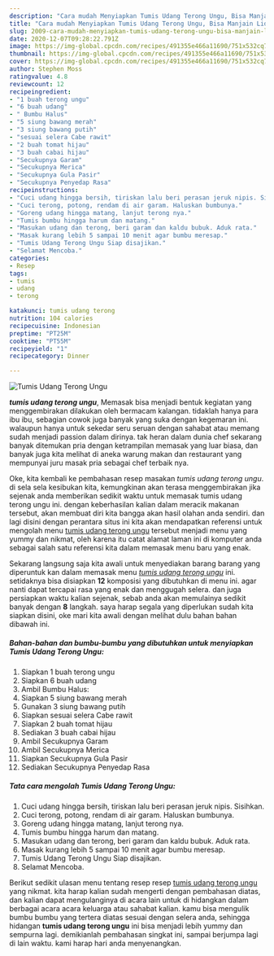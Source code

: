 ```yaml
---
description: "Cara mudah Menyiapkan Tumis Udang Terong Ungu, Bisa Manjain Lidah"
title: "Cara mudah Menyiapkan Tumis Udang Terong Ungu, Bisa Manjain Lidah"
slug: 2009-cara-mudah-menyiapkan-tumis-udang-terong-ungu-bisa-manjain-lidah
date: 2020-12-07T09:28:22.791Z
image: https://img-global.cpcdn.com/recipes/491355e466a11690/751x532cq70/tumis-udang-terong-ungu-foto-resep-utama.jpg
thumbnail: https://img-global.cpcdn.com/recipes/491355e466a11690/751x532cq70/tumis-udang-terong-ungu-foto-resep-utama.jpg
cover: https://img-global.cpcdn.com/recipes/491355e466a11690/751x532cq70/tumis-udang-terong-ungu-foto-resep-utama.jpg
author: Stephen Moss
ratingvalue: 4.8
reviewcount: 12
recipeingredient:
- "1 buah terong ungu"
- "6 buah udang"
- " Bumbu Halus"
- "5 siung bawang merah"
- "3 siung bawang putih"
- "sesuai selera Cabe rawit"
- "2 buah tomat hijau"
- "3 buah cabai hijau"
- "Secukupnya Garam"
- "Secukupnya Merica"
- "Secukupnya Gula Pasir"
- "Secukupnya Penyedap Rasa"
recipeinstructions:
- "Cuci udang hingga bersih, tiriskan lalu beri perasan jeruk nipis. Sisihkan."
- "Cuci terong, potong, rendam di air garam. Haluskan bumbunya."
- "Goreng udang hingga matang, lanjut terong nya."
- "Tumis bumbu hingga harum dan matang."
- "Masukan udang dan terong, beri garam dan kaldu bubuk. Aduk rata."
- "Masak kurang lebih 5 sampai 10 menit agar bumbu meresap."
- "Tumis Udang Terong Ungu Siap disajikan."
- "Selamat Mencoba."
categories:
- Resep
tags:
- tumis
- udang
- terong

katakunci: tumis udang terong 
nutrition: 104 calories
recipecuisine: Indonesian
preptime: "PT25M"
cooktime: "PT55M"
recipeyield: "1"
recipecategory: Dinner

---
```



![Tumis Udang Terong Ungu](https://img-global.cpcdn.com/recipes/491355e466a11690/751x532cq70/tumis-udang-terong-ungu-foto-resep-utama.jpg)

<b><i>tumis udang terong ungu</i></b>, Memasak bisa menjadi bentuk kegiatan yang menggembirakan dilakukan oleh bermacam kalangan. tidaklah hanya para ibu ibu, sebagian cowok juga banyak yang suka dengan kegemaran ini. walaupun hanya untuk sekedar seru seruan dengan sahabat atau memang sudah menjadi passion dalam dirinya. tak heran dalam dunia chef sekarang banyak ditemukan pria dengan ketrampilan memasak yang luar biasa, dan banyak juga kita melihat di aneka warung makan dan restaurant yang mempunyai juru masak pria sebagai chef terbaik nya.

Oke, kita kembali ke pembahasan resep masakan <i>tumis udang terong ungu</i>. di sela sela kesibukan kita, kemungkinan akan terasa menggembirakan jika sejenak anda memberikan sedikit waktu untuk memasak tumis udang terong ungu ini. dengan keberhasilan kalian dalam meracik makanan tersebut, akan membuat diri kita bangga akan hasil olahan anda sendiri. dan lagi disini dengan perantara situs ini kita akan mendapatkan referensi untuk mengolah menu <u>tumis udang terong ungu</u> tersebut menjadi menu yang yummy dan nikmat, oleh karena itu catat alamat laman ini di komputer anda sebagai salah satu referensi kita dalam memasak menu baru yang enak.




Sekarang langsung saja kita awali untuk menyediakan barang barang yang diperuntuk kan dalam memasak menu <u><i>tumis udang terong ungu</i></u> ini. setidaknya bisa disiapkan <b>12</b> komposisi yang dibutuhkan di menu ini. agar nanti dapat tercapai rasa yang enak dan menggugah selera. dan juga persiapkan waktu kalian sejenak, sebab anda akan memulainya sedikit banyak dengan <b>8</b> langkah. saya harap segala yang diperlukan sudah kita siapkan disini, oke mari kita awali dengan melihat dulu bahan bahan dibawah ini.

<!--inarticleads1-->

##### Bahan-bahan dan bumbu-bumbu yang dibutuhkan untuk menyiapkan Tumis Udang Terong Ungu:

1. Siapkan 1 buah terong ungu
1. Siapkan 6 buah udang
1. Ambil  Bumbu Halus:
1. Siapkan 5 siung bawang merah
1. Gunakan 3 siung bawang putih
1. Siapkan sesuai selera Cabe rawit
1. Siapkan 2 buah tomat hijau
1. Sediakan 3 buah cabai hijau
1. Ambil Secukupnya Garam
1. Ambil Secukupnya Merica
1. Siapkan Secukupnya Gula Pasir
1. Sediakan Secukupnya Penyedap Rasa




<!--inarticleads2-->

##### Tata cara mengolah Tumis Udang Terong Ungu:

1. Cuci udang hingga bersih, tiriskan lalu beri perasan jeruk nipis. Sisihkan.
1. Cuci terong, potong, rendam di air garam. Haluskan bumbunya.
1. Goreng udang hingga matang, lanjut terong nya.
1. Tumis bumbu hingga harum dan matang.
1. Masukan udang dan terong, beri garam dan kaldu bubuk. Aduk rata.
1. Masak kurang lebih 5 sampai 10 menit agar bumbu meresap.
1. Tumis Udang Terong Ungu Siap disajikan.
1. Selamat Mencoba.




Berikut sedikit ulasan menu tentang resep resep <u>tumis udang terong ungu</u> yang nikmat. kita harap kalian sudah mengerti dengan pembahasan diatas, dan kalian dapat mengulanginya di acara lain untuk di hidangkan dalam berbagai acara acara keluarga atau sahabat kalian. kamu bisa mengulik bumbu bumbu yang tertera diatas sesuai dengan selera anda, sehingga hidangan <b>tumis udang terong ungu</b> ini bisa menjadi lebih yummy dan sempurna lagi. demikianlah pembahasan singkat ini, sampai berjumpa lagi di lain waktu. kami harap hari anda menyenangkan.
